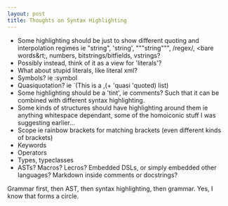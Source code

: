 ```yaml
---
layout: post
title: Thoughts on Syntax Highlighting
---
```


- Some highlighting should be just to show different quoting and interpolation regimes ie "string", 'string', """string""", /regex/,  &lt;bare words&rt;, numbers, bitstrings/bitfields, vstrings?
- Possibly instead, think of it as a view for 'literals'?
- What about stupid literals, like literal xml?
- Symbols? ie :symbol
- Quasiquotation? ie \`(This is a ,(+ 'quasi 'quoted) list)
- Some highlighting should be a 'tint', ie comments? Such that it can be combined with different syntax highlighting.
- Some kinds of structures should have highlighting around them ie anything whitespace dependant, some of the homoiconic stuff I was suggesting earlier...
- Scope ie rainbow brackets for matching brackets (even different kinds of brackets)
- Keywords
- Operators
- Types, typeclasses
- ASTs? Macros? Lecros? Embedded DSLs, or simply embedded other languages? Markdown inside comments or docstrings?

Grammar first, then AST, then syntax highlighting, then grammar.
Yes, I know that forms a circle.


